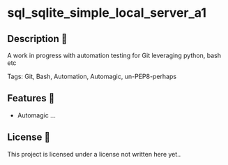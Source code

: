 # sql_sqlite_simple_local_server_a1
<!-- ![Image](github_repo_image.webp) -->

## Description 🤔
A work in progress with automation testing for Git leveraging python, bash etc

Tags: Git, Bash, Automation, Automagic, un-PEP8-perhaps

## Features 🎉
- Automagic ...

## License 📜
This project is licensed under a license not written here yet.. 
